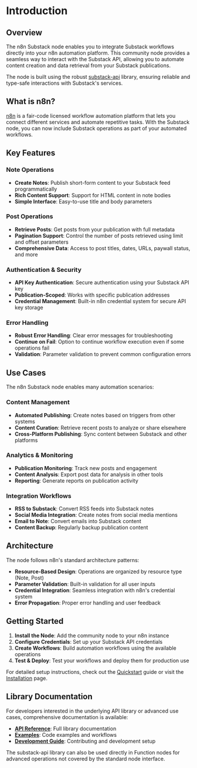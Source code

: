 # Introduction

## Overview

The n8n Substack node enables you to integrate Substack workflows directly into your n8n automation platform. This community node provides a seamless way to interact with the Substack API, allowing you to automate content creation and data retrieval from your Substack publications.

The node is built using the robust [substack-api](https://www.npmjs.com/package/substack-api) library, ensuring reliable and type-safe interactions with Substack's services.

## What is n8n?

[n8n](https://n8n.io/) is a fair-code licensed workflow automation platform that lets you connect different services and automate repetitive tasks. With the Substack node, you can now include Substack operations as part of your automated workflows.

## Key Features

### Note Operations
- **Create Notes**: Publish short-form content to your Substack feed programmatically
- **Rich Content Support**: Support for HTML content in note bodies
- **Simple Interface**: Easy-to-use title and body parameters

### Post Operations
- **Retrieve Posts**: Get posts from your publication with full metadata
- **Pagination Support**: Control the number of posts retrieved using limit and offset parameters
- **Comprehensive Data**: Access to post titles, dates, URLs, paywall status, and more

### Authentication & Security
- **API Key Authentication**: Secure authentication using your Substack API key
- **Publication-Scoped**: Works with specific publication addresses
- **Credential Management**: Built-in n8n credential system for secure API key storage

### Error Handling
- **Robust Error Handling**: Clear error messages for troubleshooting
- **Continue on Fail**: Option to continue workflow execution even if some operations fail
- **Validation**: Parameter validation to prevent common configuration errors

## Use Cases

The n8n Substack node enables many automation scenarios:

### Content Management
- **Automated Publishing**: Create notes based on triggers from other systems
- **Content Curation**: Retrieve recent posts to analyze or share elsewhere
- **Cross-Platform Publishing**: Sync content between Substack and other platforms

### Analytics & Monitoring
- **Publication Monitoring**: Track new posts and engagement
- **Content Analysis**: Export post data for analysis in other tools
- **Reporting**: Generate reports on publication activity

### Integration Workflows
- **RSS to Substack**: Convert RSS feeds into Substack notes
- **Social Media Integration**: Create notes from social media mentions
- **Email to Note**: Convert emails into Substack content
- **Content Backup**: Regularly backup publication content

## Architecture

The node follows n8n's standard architecture patterns:

- **Resource-Based Design**: Operations are organized by resource type (Note, Post)
- **Parameter Validation**: Built-in validation for all user inputs
- **Credential Integration**: Seamless integration with n8n's credential system
- **Error Propagation**: Proper error handling and user feedback

## Getting Started

1. **Install the Node**: Add the community node to your n8n instance
2. **Configure Credentials**: Set up your Substack API credentials
3. **Create Workflows**: Build automation workflows using the available operations
4. **Test & Deploy**: Test your workflows and deploy them for production use

For detailed setup instructions, check out the [Quickstart](quickstart.md) guide or visit the [Installation](installation.md) page.

## Library Documentation

For developers interested in the underlying API library or advanced use cases, comprehensive documentation is available:

- **[API Reference](api-reference.md)**: Full library documentation
- **[Examples](examples.md)**: Code examples and workflows
- **[Development Guide](development.md)**: Contributing and development setup

The substack-api library can also be used directly in Function nodes for advanced operations not covered by the standard node interface.
